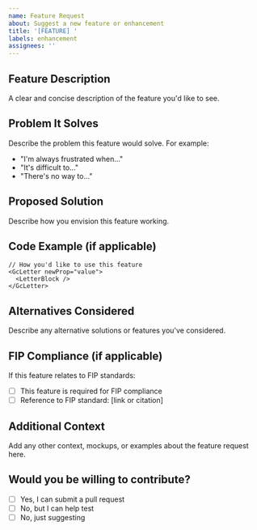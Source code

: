 ```yaml
---
name: Feature Request
about: Suggest a new feature or enhancement
title: '[FEATURE] '
labels: enhancement
assignees: ''
---
```


## Feature Description

A clear and concise description of the feature you'd like to see.

## Problem It Solves

Describe the problem this feature would solve. For example:
- "I'm always frustrated when..."
- "It's difficult to..."
- "There's no way to..."

## Proposed Solution

Describe how you envision this feature working.

## Code Example (if applicable)

```tsx
// How you'd like to use this feature
<GcLetter newProp="value">
  <LetterBlock />
</GcLetter>
```

## Alternatives Considered

Describe any alternative solutions or features you've considered.

## FIP Compliance (if applicable)

If this feature relates to FIP standards:
- [ ] This feature is required for FIP compliance
- [ ] Reference to FIP standard: [link or citation]

## Additional Context

Add any other context, mockups, or examples about the feature request here.

## Would you be willing to contribute?

- [ ] Yes, I can submit a pull request
- [ ] No, but I can help test
- [ ] No, just suggesting
